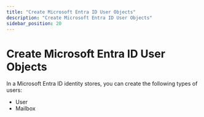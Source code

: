 ```yaml
---
title: "Create Microsoft Entra ID User Objects"
description: "Create Microsoft Entra ID User Objects"
sidebar_position: 20
---
```


# Create Microsoft Entra ID User Objects

In a Microsoft Entra ID identity stores, you can create the following types of users:

- User
- Mailbox

